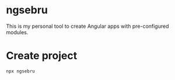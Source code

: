 # ngsebru

This is my personal tool to create Angular apps with pre-configured modules.

# Create project

```
npx ngsebru
```
